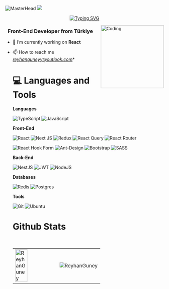 ![MasterHead](https://i.hizliresim.com/rnbunns.png?_gl=1*1owgzi8*_ga*MTk2NzQ4NTk4OS4xNzMyMTc2ODA1*_ga_M9ZRXYS2YN*MTczMjE3NjgwNS4xLjEuMTczMjE3NzU1OC41Ny4wLjA.)
![](https://komarev.com/ghpvc/?username=reyhang&color=blue)
<div align="center">
  <a href="https://github.com/reyhang">
    <img
      src="https://readme-typing-svg.demolab.com?font=Fira+Code&size=28&duration=3000&pause=500&center=true&vCenter=true&width=435&lines=%e2%9c%a8+Reyhan+Güney+%e2%9c%a8;%f0%9f%93%9a+Software+Developer+%f0%9f%92%bb;Welcome+To+My+Profile+%f0%9f%91%80"
      alt="Typing SVG" />
  </a>
</div>

<img src="https://github.com/reyhang/reyhang/blob/main/img/EatSleepCodeRepeat.gif" alt="Coding" width=200 height=200
  align="right">

<h3 align="left">&nbsp; Front-End Developer from Türkiye</h3>

- 🔭 I’m currently working on **React**

- 📫 How to reach me *<reyhanguneyy@outlook.com>**

  <!--

<details>
  <summary>:zap: GitHub Stats</summary> 
-->

  # 💻 Languages and Tools

 **Languages**

  ![TypeScript](https://img.shields.io/badge/typescript-%23007ACC.svg?style=for-the-badge&logo=typescript&logoColor=white)
  ![JavaScript](https://img.shields.io/badge/javascript-%23323330.svg?style=for-the-badge&logo=javascript&logoColor=%23F7DF1E)

 **Front-End**

  ![React](https://img.shields.io/badge/react-%2320232a.svg?style=for-the-badge&logo=react&logoColor=%2361DAFB)
  ![Next JS](https://img.shields.io/badge/Next-black.svg?logo=next.js&style=for-the-badge&logoColor=white)
  ![Redux](https://img.shields.io/badge/redux-%23593d88.svg?style=for-the-badge&logo=redux&logoColor=white)
  ![React Query](https://img.shields.io/badge/-React%20Query-FF4154?style=for-the-badge&logo=react%20query&logoColor=white)
  ![React Router](https://img.shields.io/badge/React_Router-CA4245?style=for-the-badge&logo=react-router&logoColor=white)
  
  ![React Hook Form](https://img.shields.io/badge/React%20Hook%20Form-%23EC5990.svg?style=for-the-badge&logo=reacthookform&logoColor=white)
  ![Ant-Design](https://img.shields.io/badge/-AntDesign-%230170FE?style=for-the-badge&logo=ant-design&logoColor=white)
  ![Bootstrap](https://img.shields.io/badge/bootstrap-%23563D7C.svg?style=for-the-badge&logo=bootstrap&logoColor=white)
  ![SASS](https://img.shields.io/badge/SASS-hotpink.svg?style=for-the-badge&logo=SASS&logoColor=white)

 **Back-End**
 
  ![NestJS](https://img.shields.io/badge/nestjs-%23E0234E.svg?style=for-the-badge&logo=nestjs&logoColor=white)
  ![JWT](https://img.shields.io/badge/JWT-black?style=for-the-badge&logo=JSON%20web%20tokens)
  ![NodeJS](https://img.shields.io/badge/node.js-6DA55F?style=for-the-badge&logo=node.js&logoColor=white)

 **Databases**
 
  ![Redis](https://img.shields.io/badge/redis-%23DD0031.svg?style=for-the-badge&logo=redis&logoColor=white)
  ![Postgres](https://img.shields.io/badge/postgres-%23316192.svg?style=for-the-badge&logo=postgresql&logoColor=white)
  
   **Tools**
   
  ![Git](https://img.shields.io/badge/git-%23F05033.svg?style=for-the-badge&logo=git&logoColor=white)
  ![Ubuntu](https://img.shields.io/badge/-Ubuntu-6F52B5.svg?logo=ubuntu&style=for-the-badge)


# Github Stats
  <br />
 <table align="center">
  <tr>
    <td>
      <a>
        <img align="center"
        src="https://github-readme-streak-stats.herokuapp.com/?user=reyhang&theme=material-palenight&hide_border=false"
        alt="ReyhanGuney" width="55%" />
      </a>
    </td>
    <td>
      <a>
        <img align="center"
        src="https://github-readme-stats.vercel.app/api/top-langs/?username=reyhang&theme=material-palenight&hide_border=false&include_all_commits=false&count_private=false&layout=compact"
        alt="ReyhanGuney" />
      </a>
    </td>
  </tr>
</table>


  <!--
</details>
-->

  <!--
<details>
   <summary>:zap: Languages and Tools</summary>
 -->

